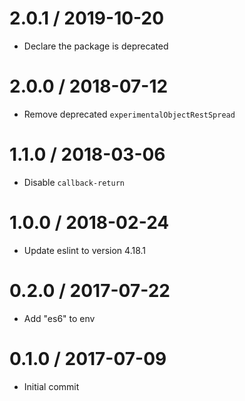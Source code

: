 # 2.0.1 / 2019-10-20

- Declare the package is deprecated

# 2.0.0 / 2018-07-12

- Remove deprecated `experimentalObjectRestSpread`

# 1.1.0 / 2018-03-06

- Disable `callback-return`

# 1.0.0 / 2018-02-24

- Update eslint to version 4.18.1

# 0.2.0 / 2017-07-22

- Add "es6" to env

# 0.1.0 / 2017-07-09

- Initial commit
